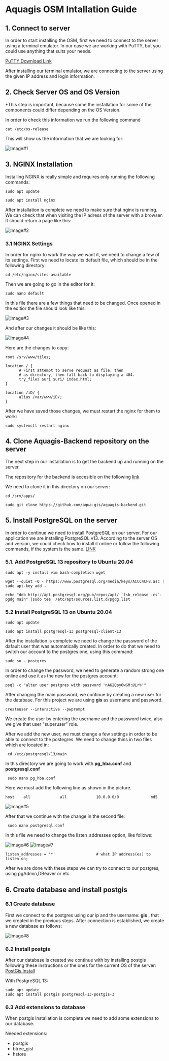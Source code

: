# Aquagis OSM Intallation Guide

## 1. Connect to server

In order to start installing the OSM, first we need to connect to the server using a terminal emulator. In our case we are working with PuTTY, but you could use anything that suits your needs. 

   [PuTTY Download Link](https://www.putty.org/)

After installing our terminal emulator, we are connecting to the server using the given IP address and login information. 

## 2. Check Server OS and OS Version 

*This step is important, because some the installation for some of the components could differ depending on the OS Version. 

In order to check this information we run the following command

```
cat /etc/os-release
```

This will show us the information that we are looking for:

 ![Image#1](/src/img/IMG_001.png)  

## 3. NGINX Installation

Installing NGINX is really simple and requires only running the following commands:

```
sudo apt update
```
```
sudo apt install nginx
```

After installation is complete we need to make sure that nginx is running. We can check that when visiting the IP adress of the server with a browser. It should return a page like this: 

![Image#2](/src/img/IMG_002.png)  

### 3.1 NGINX Settings

In order for nginx to work the way we want it, we need to change a few of its settings. First we need to locate its default file, which should be in the following directory:

```
cd /etc/nginx/sites-available
```

Then we are going to go in the editor for it:

```
sudo nano default
```

In this file there are a few things that need to be changed. Once opened in the editior the file should look like this:

![Image#3](/src/img/IMG_003.png)  

And after our changes it should be like this:

![Image#4](/src/img/IMG_004.png)  


Here are the changes to copy:

```
root /srv/www/tiles;
```
```
location / {
      # First attempt to serve request as file, then
      # as directory, then fall back to displaying a 404.
      try_files $uri $uri/ index.html;
}
```
```
location /iD/ {
      alias /var/www/iD/;
}

```

After we have saved those changes, we must restart the nginx for them to work:

```
sudo systemctl restart nginx
```

## 4. Clone Aquagis-Backend repository on the server

The next step in our installation is to get the backend up and running on the server. 

The repository for the backend is accesible on the following [link](https://github.com/aqua-gis/aquagis-backend)

We need to clone it in this directory on our server: 

```
cd /srv/apps/
```
```
sudo git clone https://github.com/aqua-gis/aquagis-backend.git
```

## 5. Install PostgreSQL on the server

In order to continue we need to install PostgreSQL on our server. For our application we are installing PostgreSQL v13. According to the server OS and version, we could check how to install it online or follow the following commands, if the system is the same. [LINK](https://computingforgeeks.com/how-to-install-postgresql-13-on-ubuntu/)

### 5.1. Add PostgreSQL 13 repository to Ubuntu 20.04
```
sudo apt -y install vim bash-completion wget

wget --quiet -O - https://www.postgresql.org/media/keys/ACCC4CF8.asc | sudo apt-key add -

echo "deb http://apt.postgresql.org/pub/repos/apt/ `lsb_release -cs`-pgdg main" |sudo tee  /etc/apt/sources.list.d/pgdg.list
```
### 5.2 Install PostgreSQL 13 on Ubuntu 20.04

```
sudo apt update

sudo apt install postgresql-13 postgresql-client-13
```

After the installation is complete we need to change the password of the dafault user that was automatically created. In order to do that we need to switch our account to the postgres one, using this command:

```
sudo su - postgres
```

In order to change the password, we need to generate a random strong one online and use it as the new for the postgres account:

```
psql -c "alter user postgres with password 'nA62Qpy6wGM:@Lr%'"
```

After changing the main password, we continue by creating a new user for the database. For this project we are using **gis** as username and password.

```
createuser --interactive --pwprompt
```

We create the user by entering the username and the password twice, also we give that user "superuser" role.

After we add the new user, we must change a few settings in order to be able to connect to the postegres. We need to change thins in two files which are located in: 

```
 cd /etc/postgresql/13/main
```

In this directory we are going to work with **pg_hba.conf** and **postgresql.conf**

```
 sudo nano pg_hba.conf
```

Here we must add the following line as shown in the picture.

```
host    all             all             10.0.0.0/0              md5
```
![Image#5](/src/img/IMG_005.png)  

After that we continue with the change in the second file:

```
 sudo nano postgresql.conf
```
In this file we need to change the listen_addresses option, like follows:

![Image#6](/src/img/IMG_006.png) 
![Image#7](/src/img/IMG_007.png)  

```
listen_addresses = '*'                  # what IP address(es) to listen on;
```

After we are done with these steps we can try to connect to our postgres, using pgAdmin,DBeaver or etc. 

## 6. Create database and install postgis

### 6.1 Create database

First we connect to the postgres using our ip and the username: **gis** , that we created in the previous steps. After connection is established, we create a new database as follows:

![Image#8](/src/img/IMG_008.png)  

### 6.2 Install postgis 

After our database is created we continue with by installing postgis following these instructions or the ones for the current OS of the server: [PostGis Install](https://computingforgeeks.com/how-to-install-postgis-on-ubuntu-linux/)

With PostgreSQL 13:

```
sudo apt update
sudo apt install postgis postgresql-13-postgis-3
```

### 6.3 Add extensions to database 

When postgis installation is complete we need to add some extensions to our database.

Needed extensions: 
- postgis
- btree_gist
- hstore
